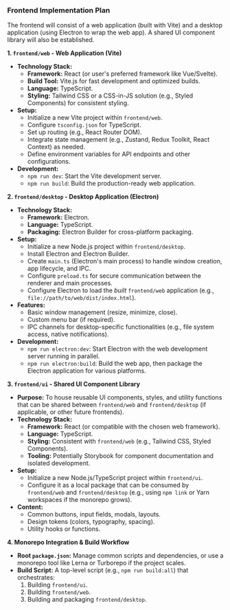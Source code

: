 ### Frontend Implementation Plan

The frontend will consist of a web application (built with Vite) and a desktop application (using Electron to wrap the web app). A shared UI component library will also be established.

**1. `frontend/web` - Web Application (Vite)**

*   **Technology Stack:**
    *   **Framework:** React (or user's preferred framework like Vue/Svelte).
    *   **Build Tool:** Vite.js for fast development and optimized builds.
    *   **Language:** TypeScript.
    *   **Styling:** Tailwind CSS or a CSS-in-JS solution (e.g., Styled Components) for consistent styling.
*   **Setup:**
    *   Initialize a new Vite project within `frontend/web`.
    *   Configure `tsconfig.json` for TypeScript.
    *   Set up routing (e.g., React Router DOM).
    *   Integrate state management (e.g., Zustand, Redux Toolkit, React Context) as needed.
    *   Define environment variables for API endpoints and other configurations.
*   **Development:**
    *   `npm run dev`: Start the Vite development server.
    *   `npm run build`: Build the production-ready web application.

**2. `frontend/desktop` - Desktop Application (Electron)**

*   **Technology Stack:**
    *   **Framework:** Electron.
    *   **Language:** TypeScript.
    *   **Packaging:** Electron Builder for cross-platform packaging.
*   **Setup:**
    *   Initialize a new Node.js project within `frontend/desktop`.
    *   Install Electron and Electron Builder.
    *   Create `main.ts` (Electron's main process) to handle window creation, app lifecycle, and IPC.
    *   Configure `preload.ts` for secure communication between the renderer and main processes.
    *   Configure Electron to load the *built* `frontend/web` application (e.g., `file://path/to/web/dist/index.html`).
*   **Features:**
    *   Basic window management (resize, minimize, close).
    *   Custom menu bar (if required).
    *   IPC channels for desktop-specific functionalities (e.g., file system access, native notifications).
*   **Development:**
    *   `npm run electron:dev`: Start Electron with the web development server running in parallel.
    *   `npm run electron:build`: Build the web app, then package the Electron application for various platforms.

**3. `frontend/ui` - Shared UI Component Library**

*   **Purpose:** To house reusable UI components, styles, and utility functions that can be shared between `frontend/web` and `frontend/desktop` (if applicable, or other future frontends).
*   **Technology Stack:**
    *   **Framework:** React (or compatible with the chosen web framework).
    *   **Language:** TypeScript.
    *   **Styling:** Consistent with `frontend/web` (e.g., Tailwind CSS, Styled Components).
    *   **Tooling:** Potentially Storybook for component documentation and isolated development.
*   **Setup:**
    *   Initialize a new Node.js/TypeScript project within `frontend/ui`.
    *   Configure it as a local package that can be consumed by `frontend/web` and `frontend/desktop` (e.g., using `npm link` or Yarn workspaces if the monorepo grows).
*   **Content:**
    *   Common buttons, input fields, modals, layouts.
    *   Design tokens (colors, typography, spacing).
    *   Utility hooks or functions.

**4. Monorepo Integration & Build Workflow**

*   **Root `package.json`:** Manage common scripts and dependencies, or use a monorepo tool like Lerna or Turborepo if the project scales.
*   **Build Script:** A top-level script (e.g., `npm run build:all`) that orchestrates:
    1.  Building `frontend/ui`.
    2.  Building `frontend/web`.
    3.  Building and packaging `frontend/desktop`.

